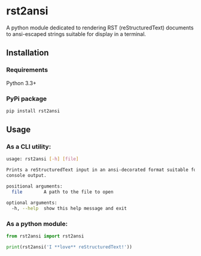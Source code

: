 # rst2ansi

A python module dedicated to rendering RST (reStructuredText) documents
to ansi-escaped strings suitable for display in a terminal.

## Installation

### Requirements

Python 3.3+

### PyPi package

```bash
pip install rst2ansi
```

## Usage

### As a CLI utility:

```bash
usage: rst2ansi [-h] [file]

Prints a reStructuredText input in an ansi-decorated format suitable for
console output.

positional arguments:
  file        A path to the file to open

optional arguments:
  -h, --help  show this help message and exit
```

### As a python module:

```python
from rst2ansi import rst2ansi

print(rst2ansi('I **love** reStructuredText!'))
```

